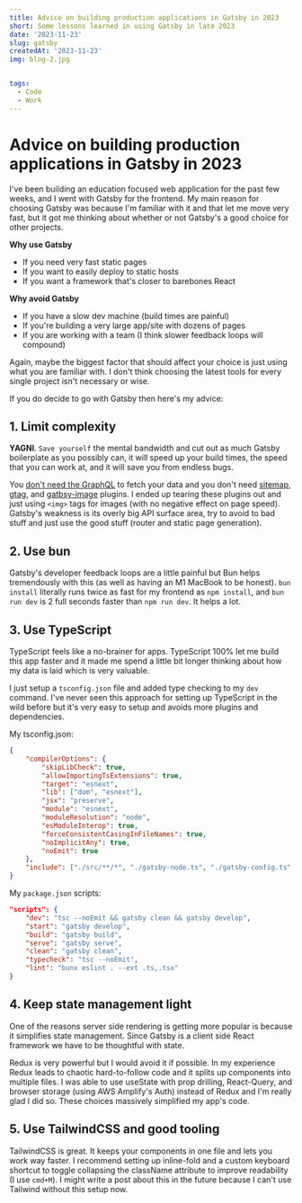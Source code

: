 ```yaml
---
title: Advice on building production applications in Gatsby in 2023
short: Some lessons learned in using Gatsby in late 2023
date: '2023-11-23'
slug: gatsby
createdAt: '2023-11-23'
img: blog-2.jpg


tags:
  - Code
  - Work 
---
```


# Advice on building production applications in Gatsby in 2023

I've been building an education focused web application for the past few weeks, and I went with Gatsby for the frontend. My main reason for choosing Gatsby was because I'm familiar with it and that let me move very fast, but it got me thinking about whether or not Gatsby's a good choice for other projects. 

**Why use Gatsby**
- If you need very fast static pages 
- If you want to easily deploy to static hosts 
- If you want a framework that's closer to barebones React

**Why avoid Gatsby**
- If you have a slow dev machine (build times are painful)
- If you're building a very large app/site with dozens of pages
- If you are working with a team (I think slower feedback loops will compound)

Again, maybe the biggest factor that should affect your choice is just using what you are familiar with. I don't think choosing the latest tools for every single project isn't necessary or wise. 

If you do decide to go with Gatsby then here's my advice:
  
## 1. Limit complexity
**YAGNI**. ``Save yourself`` the mental bandwidth and cut out as much Gatsby boilerplate as you possibly can, it will speed up your build times, the speed that you can work at, and it will save you from endless bugs. 

You [don't need the GraphQL](https://www.gatsbyjs.com/docs/how-to/querying-data/using-gatsby-without-graphql/) to fetch your data and you don't need [sitemap](https://www.gatsbyjs.com/plugins/gatsby-plugin-sitemap/), [gtag](https://www.gatsbyjs.com/plugins/gatsby-plugin-google-gtag/), and [gatbsy-image](https://www.gatsbyjs.com/plugins/gatsby-image/) plugins. I ended up tearing these plugins out and just using `<img>` tags for images (with no negative effect on page speed). Gatsby's weakness is its overly big API surface area, try to avoid to bad stuff and just use the good stuff (router and static page generation).

## 2. Use bun 
Gatsby's developer feedback loops are a little painful but Bun helps tremendously with this (as well as having an M1 MacBook to be honest). `bun install` literally runs twice as fast for my frontend as `npm install`, and `bun run dev` is 2 full seconds faster than `npm run dev`. It helps a lot. 

## 3. Use TypeScript
TypeScript feels like a no-brainer for apps. TypeScript 100% let me build this app faster and it made me spend a little bit longer thinking about how my data is laid which is very valuable. 

I just setup a `tsconfig.json` file and added type checking to my `dev` command. I've never seen this approach for setting up TypeScript in the wild before but it's very easy to setup and avoids more plugins and dependencies. 

My tsconfig.json:
```json
{
	"compilerOptions": {
		"skipLibCheck": true,
		"allowImportingTsExtensions": true,
		"target": "esnext",
		"lib": ["dom", "esnext"],
		"jsx": "preserve",
		"module": "esnext",
		"moduleResolution": "node",
		"esModuleInterop": true,
		"forceConsistentCasingInFileNames": true,
		"noImplicitAny": true,
		"noEmit": true
	},
	"include": ["./src/**/*", "./gatsby-node.ts", "./gatsby-config.ts", "./plugins/**/*"]
}
```

My `package.json` scripts:

```json 
"scripts": {
	"dev": "tsc --noEmit && gatsby clean && gatsby develop",
	"start": "gatsby develop",
	"build": "gatsby build",
	"serve": "gatsby serve",
	"clean": "gatsby clean",
	"typecheck": "tsc --noEmit",
	"lint": "bunx eslint . --ext .ts,.tsx"
}
```


## 4. Keep state management light 
One of the reasons server side rendering is getting more popular is because it simplifies state management. Since Gatsby is a client side React framework we have to be thoughtful with state.

Redux is very powerful but I would avoid it if possible. In my experience Redux leads to chaotic hard-to-follow code and it splits up components into multiple files. I was able to use useState with prop drilling, React-Query, and browser storage (using AWS Amplify's Auth) instead of Redux and I'm really glad I did so. These choices massively simplified my app's code. 

## 5. Use TailwindCSS and good tooling 
TailwindCSS is great. It keeps your components in one file and lets you work way faster. I recommend setting up inline-fold and a custom keyboard shortcut to toggle collapsing the className attribute to improve readability (I use `cmd+M`). I might write a post about this in the future because I can't use Tailwind without this setup now.
  
